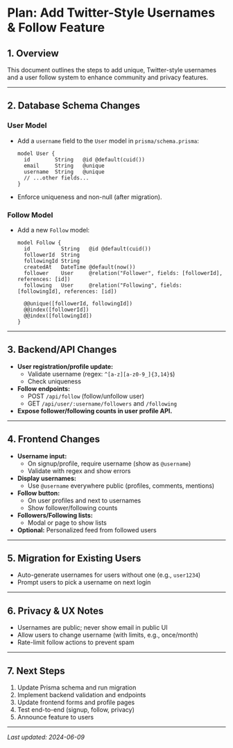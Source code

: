 # Plan: Add Twitter-Style Usernames & Follow Feature

## 1. Overview
This document outlines the steps to add unique, Twitter-style usernames and a user follow system to enhance community and privacy features.

---

## 2. Database Schema Changes

### User Model
- Add a `username` field to the `User` model in `prisma/schema.prisma`:
  ```prisma
  model User {
    id        String   @id @default(cuid())
    email     String   @unique
    username  String   @unique
    // ...other fields...
  }
  ```
- Enforce uniqueness and non-null (after migration).

### Follow Model
- Add a new `Follow` model:
  ```prisma
  model Follow {
    id          String   @id @default(cuid())
    followerId  String
    followingId String
    createdAt   DateTime @default(now())
    follower    User     @relation("Follower", fields: [followerId], references: [id])
    following   User     @relation("Following", fields: [followingId], references: [id])

    @@unique([followerId, followingId])
    @@index([followerId])
    @@index([followingId])
  }
  ```

---

## 3. Backend/API Changes
- **User registration/profile update:**
  - Validate username (regex: `^[a-z][a-z0-9_]{3,14}$`)
  - Check uniqueness
- **Follow endpoints:**
  - POST `/api/follow` (follow/unfollow user)
  - GET `/api/user/:username/followers` and `/following`
- **Expose follower/following counts in user profile API.**

---

## 4. Frontend Changes
- **Username input:**
  - On signup/profile, require username (show as `@username`)
  - Validate with regex and show errors
- **Display usernames:**
  - Use `@username` everywhere public (profiles, comments, mentions)
- **Follow button:**
  - On user profiles and next to usernames
  - Show follower/following counts
- **Followers/Following lists:**
  - Modal or page to show lists
- **Optional:** Personalized feed from followed users

---

## 5. Migration for Existing Users
- Auto-generate usernames for users without one (e.g., `user1234`)
- Prompt users to pick a username on next login

---

## 6. Privacy & UX Notes
- Usernames are public; never show email in public UI
- Allow users to change username (with limits, e.g., once/month)
- Rate-limit follow actions to prevent spam

---

## 7. Next Steps
1. Update Prisma schema and run migration
2. Implement backend validation and endpoints
3. Update frontend forms and profile pages
4. Test end-to-end (signup, follow, privacy)
5. Announce feature to users

---

*Last updated: 2024-06-09* 